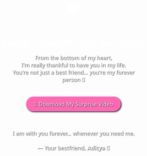 <!DOCTYPE html>
<html lang="en">
<head>
  <meta charset="UTF-8">
  <title>Happy Friendship Day, Samiksha!</title>
  <style>
    body {
      margin: 0;
      padding: 0;
      font-family: 'Segoe UI', sans-serif;
      background: url('background.jpg') no-repeat center center fixed;
      background-size: cover;
      overflow: hidden;
      color: #fff;
      text-align: center;
      padding-top: 60px;
      position: relative;
      z-index: 1;
    }

    h1 {
      font-size: 3em;
      color: #ffb6c1;
      animation: floatText 3s infinite;
      text-shadow: 2px 2px 4px #000;
    }

    p {
      font-size: 1.3em;
      margin: 15px auto;
      max-width: 90%;
      text-shadow: 1px 1px 2px #000;
    }

    .heart {
      font-size: 4em;
      animation: beat 1s infinite;
    }

    .btn {
      padding: 12px 25px;
      font-size: 1em;
      background-color: #ff69b4;
      color: white;
      border: none;
      border-radius: 25px;
      text-decoration: none;
      margin-top: 30px;
      display: inline-block;
      box-shadow: 2px 2px 5px #000;
      transition: background 0.3s ease;
    }

    .btn:hover {
      background-color: #e91e63;
    }

    /* Heart animation */
    .falling-heart {
      position: fixed;
      top: -50px;
      font-size: 24px;
      color: #ff4d6d;
      animation: fall linear infinite;
      z-index: 0;
    }

    @keyframes beat {
      0%, 100% { transform: scale(1); }
      50% { transform: scale(1.2); }
    }

    @keyframes floatText {
      0%, 100% { transform: translateY(0); }
      50% { transform: translateY(-10px); }
    }

    @keyframes fall {
      to {
        transform: translateY(110vh) rotate(360deg);
        opacity: 0;
      }
    }
  </style>
</head>
<body>

  <div class="heart">❤️</div>
  <h1>Happy Friendship Day, Samiksha!</h1>

  <p>
    From the bottom of my heart,<br>
    I'm really thankful to have you in my life.<br>
    You're not just a best friend… you're my forever person 💞
  </p>

  <a href="friendship.mp4" download class="btn">🎥 Download My Surprise Video</a>

  <p style="margin-top: 60px;">
    I am with you forever… whenever you need me.<br><br>
    — Your bestfriend, <strong>Aditya 💫</strong>
  </p>

  <!-- JavaScript for falling hearts -->
  <script>
    const hearts = ["❤️", "💖", "💕", "💘", "💞"];
    function createHeart() {
      const heart = document.createElement("div");
      heart.classList.add("falling-heart");
      heart.style.left = Math.random() * 100 + "vw";
      heart.style.animationDuration = 4 + Math.random() * 3 + "s";
      heart.innerText = hearts[Math.floor(Math.random() * hearts.length)];
      document.body.appendChild(heart);

      setTimeout(() => heart.remove(), 7000);
    }

    setInterval(createHeart, 300);
  </script>

</body>
</html>
